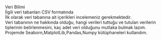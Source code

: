  Veri Bilimi <br>
 İlgili veri tabanları CSV formatında  <br>
 İlk olarak veri tabanına ait içerikleri incelemeniz  gerekmektedir. <br>
 Veri tabanının ne hakkında olduğu, hangi verileri tuttuğu ve tutulan verilerin tiplerinin belirlenmesini, kaç adet veri olduğunu mutlaka bulmak lazım. <br>
 Projemde Seaborn,MatplotLib,Pandas,Numpy kütüphaneleri kullandım.
